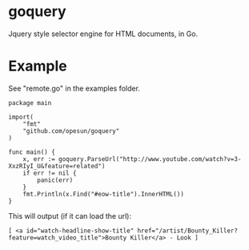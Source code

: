 goquery
=======

Jquery style selector engine for HTML documents, in Go.

Example
=======
See "remote.go" in the examples folder.

```
package main

import(
	"fmt"
	"github.com/opesun/goquery"
)

func main() {
	x, err := goquery.ParseUrl("http://www.youtube.com/watch?v=3-XxzRIyI_U&feature=related")
	if err != nil {
		panic(err)
	}
	fmt.Println(x.Find("#eow-title").InnerHTML())
}
```
This will output (if it can load the url):

```
[ <a id="watch-headline-show-title" href="/artist/Bounty_Killer?feature=watch_video_title">Bounty Killer</a> - Look ]
```
